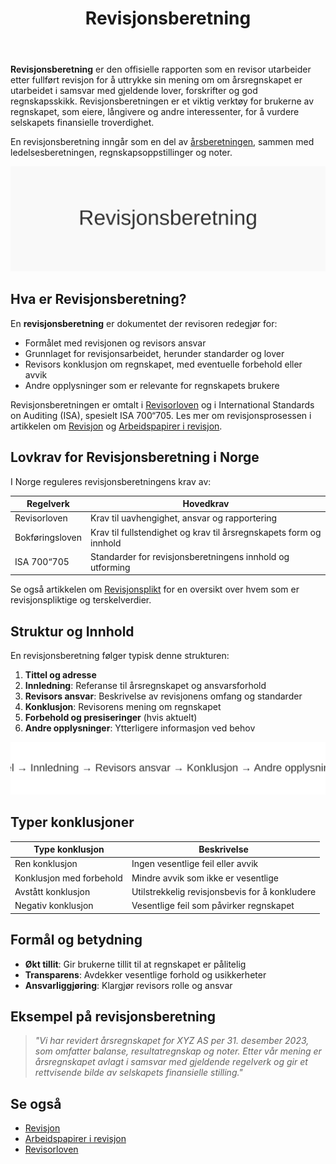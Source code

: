 ﻿---
title: "Revisjonsberetning"
seoTitle: "Revisjonsberetning | Innhold, typer og krav i Norge"
description: 'Revisjonsberetning er den offisielle rapporten som en revisor utarbeider etter fullført revisjon for å uttrykke sin mening om om årsregnskapet er utarbei...'
summary: "Revisjonsberetningen er revisors rapport som konkluderer om årsregnskapet er korrekt, med eventuell konklusjon, forbehold og informasjon for regnskapets brukere."
---

**Revisjonsberetning** er den offisielle rapporten som en revisor utarbeider etter fullført revisjon for å uttrykke sin mening om om årsregnskapet er utarbeidet i samsvar med gjeldende lover, forskrifter og god regnskapsskikk. Revisjonsberetningen er et viktig verktøy for brukerne av regnskapet, som eiere, långivere og andre interessenter, for å vurdere selskapets finansielle troverdighet.

En revisjonsberetning inngår som en del av [årsberetningen](/blogs/regnskap/arsberetning "Årsberetning: Innhold, Krav og Guide til Norsk Årsberetning"), sammen med ledelsesberetningen, regnskapsoppstillinger og noter.

![Illustrasjon som viser Revisjonsberetning](revisjonsberetning-image.svg)

## Hva er Revisjonsberetning?

En **revisjonsberetning** er dokumentet der revisoren redegjør for:

* Formålet med revisjonen og revisors ansvar
* Grunnlaget for revisjonsarbeidet, herunder standarder og lover
* Revisors konklusjon om regnskapet, med eventuelle forbehold eller avvik
* Andre opplysninger som er relevante for regnskapets brukere

Revisjonsberetningen er omtalt i [Revisorloven](/blogs/regnskap/hva-er-revisorloven "Hva er Revisorloven?") og i International Standards on Auditing (ISA), spesielt ISA 700“705. Les mer om revisjonsprosessen i artikkelen om [Revisjon](/blogs/regnskap/revisjon "Revisjon") og [Arbeidspapirer i revisjon](/blogs/regnskap/hva-er-arbeidspapirer-revisjon "Hva er Arbeidspapirer i revisjon?").

## Lovkrav for Revisjonsberetning i Norge

I Norge reguleres revisjonsberetningens krav av:

| Regelverk       | Hovedkrav                                                         |
|-----------------|-------------------------------------------------------------------|
| Revisorloven    | Krav til uavhengighet, ansvar og rapportering                     |
| Bokføringsloven | Krav til fullstendighet og krav til årsregnskapets form og innhold |
| ISA 700“705     | Standarder for revisjonsberetningens innhold og utforming         |

Se også artikkelen om [Revisjonsplikt](/blogs/regnskap/revisjonsplikt "Revisjonsplikt") for en oversikt over hvem som er revisjonspliktige og terskelverdier.

## Struktur og Innhold

En revisjonsberetning følger typisk denne strukturen:

1. **Tittel og adresse**
2. **Innledning**: Referanse til årsregnskapet og ansvarsforhold
3. **Revisors ansvar**: Beskrivelse av revisjonens omfang og standarder
4. **Konklusjon**: Revisorens mening om regnskapet
5. **Forbehold og presiseringer** (hvis aktuelt)
6. **Andre opplysninger**: Ytterligere informasjon ved behov

![Struktur for revisjonsberetning](revisjonsberetning-struktur.svg)

## Typer konklusjoner

| Type konklusjon           | Beskrivelse                                                                 |
|---------------------------|------------------------------------------------------------------------------|
| Ren konklusjon            | Ingen vesentlige feil eller avvik                                            |
| Konklusjon med forbehold  | Mindre avvik som ikke er vesentlige                                          |
| Avstått konklusjon        | Utilstrekkelig revisjonsbevis for å konkludere                               |
| Negativ konklusjon        | Vesentlige feil som påvirker regnskapet                                      |

## Formål og betydning

* **Økt tillit**: Gir brukerne tillit til at regnskapet er pålitelig
* **Transparens**: Avdekker vesentlige forhold og usikkerheter
* **Ansvarliggjøring**: Klargjør revisors rolle og ansvar

## Eksempel på revisjonsberetning

> *"Vi har revidert årsregnskapet for XYZ AS per 31. desember 2023, som omfatter balanse, resultatregnskap og noter. Etter vår mening er årsregnskapet avlagt i samsvar med gjeldende regelverk og gir et rettvisende bilde av selskapets finansielle stilling."*

## Se også

* [Revisjon](/blogs/regnskap/revisjon "Revisjon")
* [Arbeidspapirer i revisjon](/blogs/regnskap/hva-er-arbeidspapirer-revisjon "Hva er Arbeidspapirer i revisjon?")
* [Revisorloven](/blogs/regnskap/hva-er-revisorloven "Hva er Revisorloven?")










